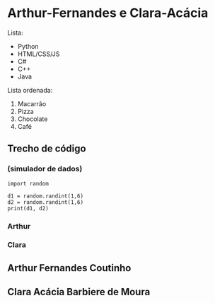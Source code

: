 # Arthur-Fernandes e Clara-Acácia
Lista:
- Python
- HTML/CSS/JS
- C#
- C++
- Java

Lista ordenada:
1. Macarrão
2. Pizza
3. Chocolate
4. Café

## Trecho de código
### (simulador de dados)

```
import random

d1 = random.randint(1,6)
d2 = random.randint(1,6)
print(d1, d2)
```
### Arthur
### Clara

## Arthur Fernandes Coutinho
## Clara Acácia Barbiere de Moura
